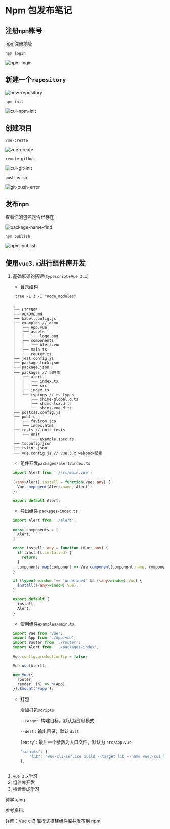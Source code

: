 # Npm 包发布笔记

## 注册`npm`账号

[npm注册地址](https://www.npmjs.com/)

```shell
npm login
```



![npm-login](../images/npm-login.png)

## 新建一个`repository`

![new-repository](../images/new-repository.png)

`npm init`

![cui-npm-init](../images/cui-npm-init.png)

## 创建项目

`vue-create`

![vue-create](../images/vue-create.png)

`remote github`

![cui-git-init](../images/cui-git-init.png)

`push error`

![git-push-error](../images/git-push-error.png)

## 发布`npm`

查看你的包名是否已存在

![package-name-find](../images/package-name-find.png)

`npm publish`

![npm-publish](../images/npm-publish.png)

## 使用`vue3.x`进行组件库开发

 1. 基础框架的搭建(`typescript`+`Vue 3.x`)

    - 目录结构

    ```shell
     tree -L 3 -I "node_modules"
    ```

    ```shell
    .
    ├── LICENSE
    ├── README.md
    ├── babel.config.js
    ├── examples // demo
    │   ├── App.vue
    │   ├── assets
    │   │   └── logo.png
    │   ├── components
    │   │   └── Alert.vue
    │   ├── main.ts
    │   └── router.ts
    ├── jest.config.js
    ├── package-lock.json
    ├── package.json
    ├── packages // 组件库
    │   ├── alert
    │   │   ├── index.ts
    │   │   └── src
    │   ├── index.ts
    │   └── typings // ts types
    │       ├── shime-global.d.ts
    │       ├── shims-tsx.d.ts
    │       └── shims-vue.d.ts
    ├── postcss.config.js
    ├── public
    │   ├── favicon.ico
    │   └── index.html
    ├── tests // unit tests
    │   └── unit
    │       └── example.spec.ts
    ├── tsconfig.json
    ├── tslint.json
    └── vue.config.js // vue 3.x webpack配置
    ```

    - 组件开发`packages/alert/index.ts`

    ```typescript
    import Alert from './src/main.vue';
    
    (<any>Alert).install = function(Vue: any) {
      Vue.component(Alert.name, Alert);
    };
    
    export default Alert;
    ```

    - 导出组件 `packages/index.ts`

    ```typescript
    import Alert from './alert';
    
    const components = [
      Alert,
    ]
    
    const install: any = function (Vue: any) {
      if (install.installed) {
        return;
      }
      components.map(component => Vue.component(component.name, component))
    }
    
    if (typeof window !== 'undefined' && (<any>window).Vue) {
      install((<any>window).Vue);
    }
    
    export default {
      install,
      Alert,
    }
    
    ```

    - 使用组件`examples/main.ts`

    ```typescript
    import Vue from 'vue';
    import App from './App.vue';
    import router from './router';
    import Alert from '../packages/index';
    
    Vue.config.productionTip = false;
    
    Vue.use(Alert);
    
    new Vue({
      router,
      render: (h) => h(App),
    }).$mount('#app');
    ```

    - 打包

      增加打包`scripts`

      `--target`: 构建目标，默认为应用模式

       `--dest` : 输出目录，默认 `dist`

      `[entry]`: 最后一个参数为入口文件，默认为 `src/App.vue`

      ````javascript
      "scripts": {
          "lib": "vue-cli-service build --target lib --name vue3-cui lib packages/index.ts",
      },
      ````

##

1. `vue 3.x`学习
2. 组件库开发
3. 持续集成学习

待学习ing

参考资料:

[详解：Vue cli3 库模式搭建组件库并发布到 npm](https://juejin.im/post/5bbab9de5188255c8c0cb0e3)



